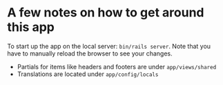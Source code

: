 # A few notes on how to get around this app

To start up the app on the local server: `bin/rails server`. Note that you have to manually reload the browser to see your changes.

- Partials for items like headers and footers are under `app/views/shared`
- Translations are located under `app/config/locals`
